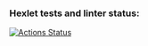 ### Hexlet tests and linter status:
[![Actions Status](https://github.com/mityashTox/java-project-71/workflows/hexlet-check/badge.svg)](https://github.com/mityashTox/java-project-71/actions)